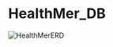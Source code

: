 # HealthMer_DB

![HealthMerERD](https://github.com/user-attachments/assets/a6c86367-c2e5-4041-87a3-1c4e00c278c7)
